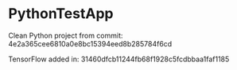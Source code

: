 # PythonTestApp

Clean Python project from commit: 4e2a365cee6810a0e8bc15394eed8b285784f6cd

TensorFlow added in: 31460dfcb11244fb68f1928c5fcdbbaa1faf1185
